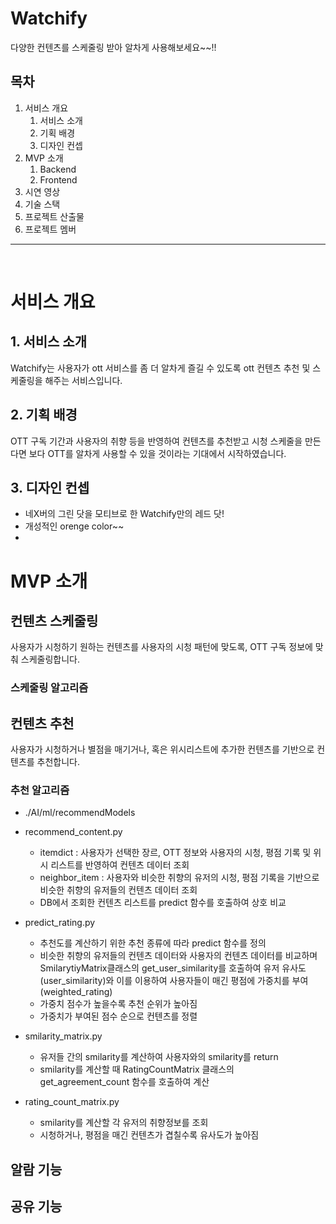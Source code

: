 # Watchify
다양한 컨텐츠를 스케줄링 받아 알차게 사용해보세요~~!!

## 목차
1. 서비스 개요
   1. 서비스 소개
   2. 기획 배경
   3. 디자인 컨셉
2. MVP 소개
   1. Backend
   2. Frontend
3. 시연 영상
4. 기술 스택
5. 프로젝트 산출물
6. 프로젝트 멤버
---
<br>

# 서비스 개요
## 1. 서비스 소개
Watchify는 사용자가 ott 서비스를 좀 더 알차게 즐길 수 있도록 ott 컨텐츠 추천 및 스케줄링을 해주는 서비스입니다. 

## 2. 기획 배경
OTT 구독 기간과 사용자의 취향 등을 반영하여 컨텐츠를 추천받고 시청 스케줄을 만든다면 보다 OTT를 알차게 사용할 수 있을 것이라는 기대에서 시작하였습니다.

## 3. 디자인 컨셉
- 네X버의 그린 닷을 모티브로 한 Watchify만의 레드 닷!
- 개성적인 orenge color~~
- 

# MVP 소개
## 컨텐츠 스케줄링
사용자가 시청하기 원하는 컨텐츠를 사용자의 시청 패턴에 맞도록, OTT 구독 정보에 맞춰 스케줄링합니다.
### 스케줄링 알고리즘

## 컨텐츠 추천
사용자가 시청하거나 별점을 매기거나, 혹은 위시리스트에 추가한 컨텐츠를 기반으로 컨텐츠를 추천합니다.
### 추천 알고리즘 
- ./AI/ml/recommendModels
- recommend_content.py
  - itemdict : 사용자가 선택한 장르, OTT 정보와 사용자의 시청, 평점 기록 및 위시 리스트를 반영하여 컨텐츠 데이터 조회
  - neighbor_item : 사용자와 비슷한 취향의 유저의 시청, 평점 기록을 기반으로 비슷한 취향의 유저들의 컨텐츠 데이터 조회
  - DB에서 조회한 컨텐츠 리스트를 predict 함수를 호출하여 상호 비교

- predict_rating.py
  - 추천도를 계산하기 위한 추천 종류에 따라 predict 함수를 정의
  - 비슷한 취향의 유저들의 컨텐츠 데이터와 사용자의 컨텐츠 데이터를 비교하며 SmilarytiyMatrix클래스의 get_user_similarity를 호출하여 유저 유사도(user_similarity)와 이를 이용하여 사용자들이 매긴 평점에 가중치를 부여(weighted_rating)
  - 가중치 점수가 높을수록 추천 순위가 높아짐
  - 가중치가 부여된 점수 순으로 컨텐츠를 정렬

- smilarity_matrix.py
  - 유저들 간의 smilarity를 계산하여 사용자와의 smilarity를 return
  - smilarity를 계산할 때 RatingCountMatrix 클래스의 get_agreement_count 함수를 호출하여 계산

- rating_count_matrix.py
  - smilarity를 계산할 각 유저의 취향정보를 조회
  - 시청하거나, 평점을 매긴 컨텐츠가 겹칠수록 유사도가 높아짐

## 알람 기능

## 공유 기능

